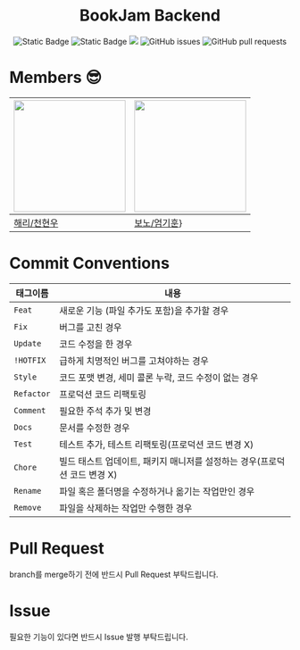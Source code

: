 <h1 align="center">BookJam Backend</h1>
<div align="center">

<img alt="Static Badge" src="https://img.shields.io/badge/Typescript-3178C6?style=flat-square&logo=typescript&logoColor=white">
<img alt="Static Badge" src="https://img.shields.io/badge/Nest-E0234E?style=flat-square&logo=nestjs&logoColor=white">
<img src="https://img.shields.io/badge/MySQL-4479A1?style=flat-square&logo=MySQL&logoColor=white"/>

<img alt="GitHub issues" src="https://img.shields.io/github/issues/bookjamm/BE?style=flat-square">
<img alt="GitHub pull requests" src="https://img.shields.io/github/issues-pr/bookjamm/be?style=flat-square&label=PRs">

</div>

# Members 😎

| <img width="200px" src="https://avatars.githubusercontent.com/u/76639211?v=4"/> | <img width="200px" src="https://avatars.githubusercontent.com/u/52905679?v=4"/> |
| ------------------------------------------------------------------------------- | ------------------------------------------------------------------------------- |
| [해리/천현우](https://github.com/eomgerm)                                       | [보노/엄기훈](https://github.com/eomgerm)}                                      |

# Commit Conventions

| 태그이름   | 내용                                                                      |
| ---------- | ------------------------------------------------------------------------- |
| `Feat`     | 새로운 기능 (파일 추가도 포함)을 추가할 경우                              |
| `Fix `     | 버그를 고친 경우                                                          |
| `Update`   | 코드 수정을 한 경우                                                       |
| `!HOTFIX`  | 급하게 치명적인 버그를 고쳐야하는 경우                                    |
| `Style`    | 코드 포맷 변경, 세미 콜론 누락, 코드 수정이 없는 경우                     |
| `Refactor` | 프로덕션 코드 리팩토링                                                    |
| `Comment`  | 필요한 주석 추가 및 변경                                                  |
| `Docs`     | 문서를 수정한 경우                                                        |
| `Test`     | 테스트 추가, 테스트 리팩토링(프로덕션 코드 변경 X)                        |
| `Chore`    | 빌드 태스트 업데이트, 패키지 매니저를 설정하는 경우(프로덕션 코드 변경 X) |
| `Rename`   | 파일 혹은 폴더명을 수정하거나 옮기는 작업만인 경우                        |
| `Remove`   | 파일을 삭제하는 작업만 수행한 경우                                        |

# Pull Request

branch를 merge하기 전에 반드시 Pull Request 부탁드립니다.

# Issue

필요한 기능이 있다면 반드시 Issue 발행 부탁드립니다.
